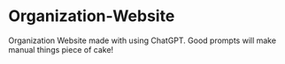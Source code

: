 # Organization-Website
Organization Website made with using ChatGPT.
Good prompts will make manual things piece of cake!